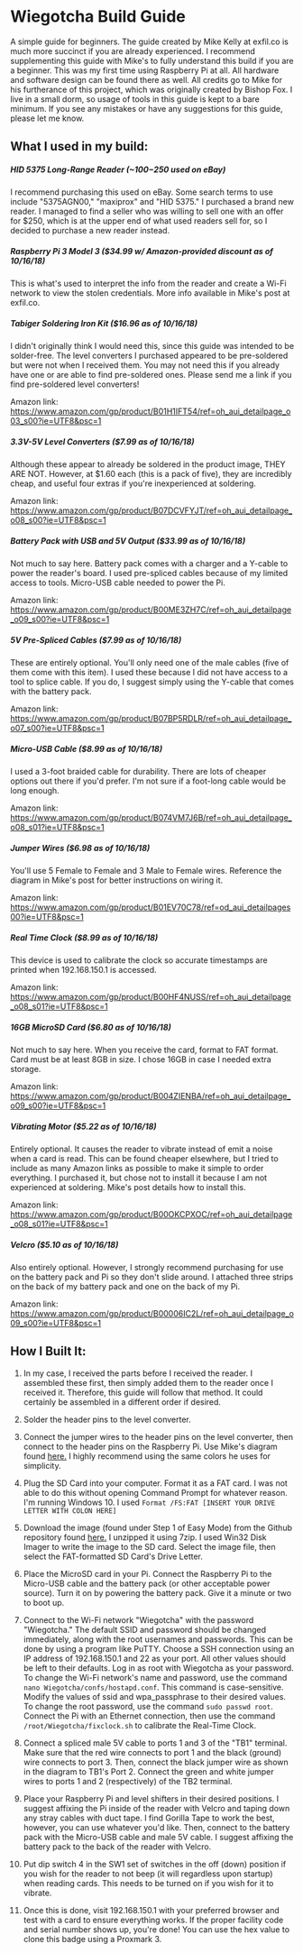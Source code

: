 # Wiegotcha Build Guide
A simple guide for beginners. The guide created by Mike Kelly at exfil.co is much more succinct if you are already experienced. I recommend supplementing this guide with Mike's to fully understand this build if you are a beginner. This was my first time using Raspberry Pi at all. All hardware and software design can be found there as well. All credits go to Mike for his furtherance of this project, which was originally created by Bishop Fox. I live in a small dorm, so usage of tools in this guide is kept to a bare minimum. If you see any mistakes or have any suggestions for this guide, please let me know. 

## What I used in my build:

##### HID 5375 Long-Range Reader (~$100-$250 used on eBay)
I recommend purchasing this used on eBay. Some search terms to use include "5375AGN00," "maxiprox" and "HID 5375."
I purchased a brand new reader. I managed to find a seller who was willing to sell one with an offer for $250, which is at the upper end of what used readers sell for, so I decided to purchase a new reader instead.

##### Raspberry Pi 3 Model 3 ($34.99 w/ Amazon-provided discount as of 10/16/18)
This is what's used to interpret the info from the reader and create a Wi-Fi network to view the stolen credentials. More info available in Mike's post at exfil.co.

##### Tabiger Soldering Iron Kit ($16.96 as of 10/16/18)
I didn't originally think I would need this, since this guide was intended to be solder-free. The level converters I purchased appeared to be pre-soldered but were not when I received them. You may not need this if you already have one or are able to find pre-soldered ones. 
Please send me a link if you find pre-soldered level converters!

Amazon link: https://www.amazon.com/gp/product/B01H1IFT54/ref=oh_aui_detailpage_o03_s00?ie=UTF8&psc=1 

##### 3.3V-5V Level Converters ($7.99 as of 10/16/18)
Although these appear to already be soldered in the product image, THEY ARE NOT. However, at $1.60 each (this is a pack of five), they are incredibly cheap, and useful four extras if you're inexperienced at soldering.

Amazon link: https://www.amazon.com/gp/product/B07DCVFYJT/ref=oh_aui_detailpage_o08_s00?ie=UTF8&psc=1

##### Battery Pack with USB and 5V Output ($33.99 as of 10/16/18)
Not much to say here. Battery pack comes with a charger and a Y-cable to power the reader's board. I used pre-spliced cables because of my limited access to tools. Micro-USB cable needed to power the Pi.

Amazon link: https://www.amazon.com/gp/product/B00ME3ZH7C/ref=oh_aui_detailpage_o09_s00?ie=UTF8&psc=1

##### 5V Pre-Spliced Cables ($7.99 as of 10/16/18)
These are entirely optional. You'll only need one of the male cables (five of them come with this item). I used these because I did not have access to a tool to splice cable. If you do, I suggest simply using the Y-cable that comes with the battery pack.

Amazon link: https://www.amazon.com/gp/product/B07BP5RDLR/ref=oh_aui_detailpage_o07_s00?ie=UTF8&psc=1

##### Micro-USB Cable ($8.99 as of 10/16/18)
I used a 3-foot braided cable for durability. There are lots of cheaper options out there if you'd prefer. I'm not sure if a foot-long cable would be long enough. 

Amazon link: https://www.amazon.com/gp/product/B074VM7J6B/ref=oh_aui_detailpage_o08_s01?ie=UTF8&psc=1

##### Jumper Wires ($6.98 as of 10/16/18)
You'll use 5 Female to Female and 3 Male to Female wires. Reference the diagram in Mike's post for better instructions on wiring it. 

Amazon link: https://www.amazon.com/gp/product/B01EV70C78/ref=od_aui_detailpages00?ie=UTF8&psc=1

##### Real Time Clock ($8.99 as of 10/16/18)
This device is used to calibrate the clock so accurate timestamps are printed when 192.168.150.1 is accessed. 

Amazon link: https://www.amazon.com/gp/product/B00HF4NUSS/ref=oh_aui_detailpage_o08_s01?ie=UTF8&psc=1

##### 16GB MicroSD Card ($6.80 as of 10/16/18)
Not much to say here. When you receive the card, format to FAT format. Card must be at least 8GB in size. I chose 16GB in case I needed extra storage.

Amazon link: https://www.amazon.com/gp/product/B004ZIENBA/ref=oh_aui_detailpage_o09_s00?ie=UTF8&psc=1

##### Vibrating Motor ($5.22 as of 10/16/18)
Entirely optional. It causes the reader to vibrate instead of emit a noise when a card is read. This can be found cheaper elsewhere, but I tried to include as many Amazon links as possible to make it simple to order everything. I purchased it, but chose not to install it because I am not experienced at soldering. Mike's post details how to install this.

Amazon link: https://www.amazon.com/gp/product/B00OKCPXOC/ref=oh_aui_detailpage_o08_s01?ie=UTF8&psc=1

##### Velcro ($5.10 as of 10/16/18)
Also entirely optional. However, I strongly recommend purchasing for use on the battery pack and Pi so they don't slide around. I attached three strips on the back of my battery pack and one on the back of my Pi. 

Amazon link: https://www.amazon.com/gp/product/B00006IC2L/ref=oh_aui_detailpage_o09_s00?ie=UTF8&psc=1


## How I Built It:

1) In my case, I received the parts before I received the reader. I assembled these first, then simply added them to the reader once I received it. Therefore, this guide will follow that method. It could certainly be assembled in a different order if desired.

2) Solder the header pins to the level converter.

3) Connect the jumper wires to the header pins on the level converter, then connect to the header pins on the Raspberry Pi. Use Mike's diagram found [here.](https://i2.wp.com/exfil.co/wp-content/uploads/2017/01/diagram.gif?ssl=1) I highly recommend using the same colors he uses for simplicity.

4) Plug the SD Card into your computer. Format it as a FAT card. I was not able to do this without opening Command Prompt for whatever reason. I'm running Windows 10. I used `Format /FS:FAT [INSERT YOUR DRIVE LETTER WITH COLON HERE]`

5) Download the image (found under Step 1 of Easy Mode) from the Github repository found [here.](https://github.com/lixmk/Wiegotcha) I unzipped it using 7zip. I used Win32 Disk Imager to write the image to the SD card. Select the image file, then select the FAT-formatted SD Card's Drive Letter. 

6) Place the MicroSD card in your Pi. Connect the Raspberry Pi to the Micro-USB cable and the battery pack (or other acceptable power source). Turn it on by powering the battery pack. Give it a minute or two to boot up.

7) Connect to the Wi-Fi network "Wiegotcha" with the password "Wiegotcha." The default SSID and password should be changed immediately, along with the root usernames and passwords. This can be done by using a program like PuTTY. Choose a SSH connection using an IP address of 192.168.150.1 and 22 as your port. All other values should be left to their defaults. Log in as root with Wiegotcha as your password. To change the Wi-Fi network's name and password, use the command `nano Wiegotcha/confs/hostapd.conf`. This command is case-sensitive. Modify the values of ssid and wpa_passphrase to their desired values. To change the root password, use the command `sudo passwd root`. Connect the Pi with an Ethernet connection, then use the command `/root/Wiegotcha/fixclock.sh` to calibrate the Real-Time Clock. 

8) Connect a spliced male 5V cable to ports 1 and 3 of the "TB1" terminal. Make sure that the red wire connects to port 1 and the black (ground) wire connects to port 3. Then, connect the black jumper wire as shown in the diagram to TB1's Port 2. Connect the green and white jumper wires to ports 1 and 2 (respectively) of the TB2 terminal.

9) Place your Raspberry Pi and level shifters in their desired positions. I suggest affixing the Pi inside of the reader with Velcro and taping down any stray cables with duct tape. I find Gorilla Tape to work the best, however, you can use whatever you'd like. Then, connect to the battery pack with the Micro-USB cable and male 5V cable. I suggest affixing the battery pack to the back of the reader with Velcro. 

10) Put dip switch 4 in the SW1 set of switches in the off (down) position if you wish for the reader to not beep (it will regardless upon startup) when reading cards. This needs to be turned on if you wish for it to vibrate. 

11) Once this is done, visit 192.168.150.1 with your preferred browser and test with a card to ensure everything works. If the proper facility code and serial number shows up, you're done! You can use the hex value to clone this badge using a Proxmark 3. 
